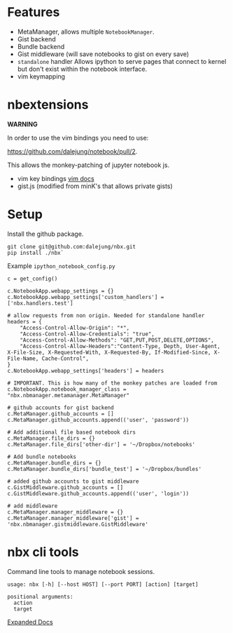 # Features 

* MetaManager, allows multiple `NotebookManager`.
* Gist backend
* Bundle backend
* Gist middleware (will save notebooks to gist on every save)
* `standalone` handler Allows ipython to serve pages that connect to kernel but don't exist within the notebook interface. 
* vim keymapping

# nbextensions

**WARNING**

In order to use the vim bindings you need to use:

https://github.com/dalejung/notebook/pull/2.

This allows the monkey-patching of jupyter notebook js.

* vim key bindings [vim docs](nbextensions/README.md)
* gist.js (modified from minK's that allows private gists)

# Setup

Install the github package.

```
git clone git@github.com:dalejung/nbx.git
pip install ./nbx`
```

Example `ipython_notebook_config.py`

```
c = get_config()

c.NotebookApp.webapp_settings = {}
c.NotebookApp.webapp_settings['custom_handlers'] = ['nbx.handlers.test']

# allow requests from non origin. Needed for standalone handler
headers = {
    "Access-Control-Allow-Origin": "*",
    "Access-Control-Allow-Credentials": "true",
    "Access-Control-Allow-Methods": "GET,PUT,POST,DELETE,OPTIONS",
    "Access-Control-Allow-Headers":"Content-Type, Depth, User-Agent, X-File-Size, X-Requested-With, X-Requested-By, If-Modified-Since, X-File-Name, Cache-Control",
}
c.NotebookApp.webapp_settings['headers'] = headers

# IMPORTANT. This is how many of the monkey patches are loaded from
c.NotebookApp.notebook_manager_class = "nbx.nbmanager.metamanager.MetaManager"

# github accounts for gist backend
c.MetaManager.github_accounts = []
c.MetaManager.github_accounts.append(('user', 'password'))

# Add additional file based notebook dirs
c.MetaManager.file_dirs = {}
c.MetaManager.file_dirs['other-dir'] = '~/Dropbox/notebooks'

# Add bundle notebooks
c.MetaManager.bundle_dirs = {}
c.MetaManager.bundle_dirs['bundle_test'] = '~/Dropbox/bundles'

# added github accounts to gist middleware
c.GistMiddleware.github_accounts = []
c.GistMiddleware.github_accounts.append(('user', 'login'))

# add middleware
c.MetaManager.manager_middleware = {}
c.MetaManager.manager_middleware['gist'] = 'nbx.nbmanager.gistmiddleware.GistMiddleware'
```

# nbx cli tools

Command line tools to manage notebook sessions.

```
usage: nbx [-h] [--host HOST] [--port PORT] [action] [target]

positional arguments:
  action
  target
```

[Expanded Docs](nbx/cli/README.md)
